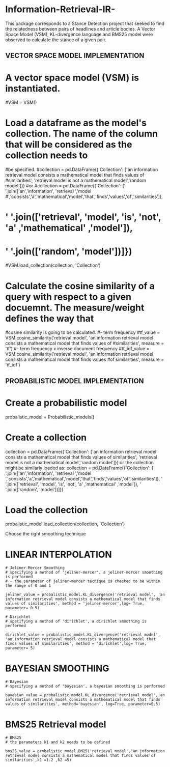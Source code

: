 # Information-Retrieval-IR-
This package corresponds to a Stance Detection project that seeked to find the relatedness between pairs of headlines and article bodies. A Vector Space Model (VSM), KL-divergence language and BMS25 model were observed to calculate the stance of a given pair. 

VECTOR SPACE MODEL IMPLEMENTATION
----------------------------------
# A vector space model (VSM) is instantiated.
#VSM = VSM()

# Load a dataframe as the model's collection. The name of the column that will be considered as the collection needs to 
#be specified.
#collection = pd.DataFrame({'Collection': ['an information retrieval model consists a mathematical model that finds values of #similarities',
                                              'retrieval model is not a mathematical model','random model']})
#or 
#collection = pd.DataFrame({'Collection': [' '.join(['an','information', 'retrieval ','model #','consists','a','mathematical','model','that','finds','values','of','similarities']),
#                               ' '.join(['retrieval', 'model', 'is', 'not', 'a' ,'mathematical' ,'model']),
#                               ' '.join(['random', 'model'])]})
#VSM.load_collection(collection, 'Collection')
                                             
# Calculate the cosine similarity of a query with respect to a given docuemnt. The measure/weight defines the way that 
#cosine similarity is going to be calculated.
#- term frequency
#tf_value = VSM.cosine_similarity('retrieval model', 'an information retrieval model consists a mathematical model that finds values of #similarities', measure = 'tf')
#- term frequency x inverse document frequency
#tf_idf_value = VSM.cosine_similarity('retrieval model', 'an information retrieval model consists a mathematical model that finds values #of similarities', measure = 'tf_idf')

PROBABILISTIC MODEL IMPLEMENTATION
----------------------------------
# Create a probabilistic model
probalistic_model = Probabilistic_models()

# Create a collection
collection = pd.DataFrame({'Collection': ['an information retrieval model consists a mathematical model that finds values of similarities',
                                              'retrieval model is not a mathematical model','random model']})
or the collection might be similarly loaded as:
collection = pd.DataFrame({'Collection': [' '.join(['an','information', 'retrieval ','model ','consists','a','mathematical','model','that','finds','values','of','similarities']),
                               ' '.join(['retrieval', 'model', 'is', 'not', 'a' ,'mathematical' ,'model']),
                               ' '.join(['random', 'model'])]})
# Load the collection
probalistic_model.load_collection(collection, 'Collection')

Choose the right smoothing technique
# LINEAR INTERPOLATION
    # Jeliner-Mercer Smoothing
    # specifying a method of 'jeliner-mercer', a jeliner-mercer smoothing is performed
    # - the parameter of jeliner-mercer tecnique is checked to be within the range of 0 and 1
    
    jeliner_value = probalistic_model.KL_divergence('retrieval model', 'an information retrieval model consists a mathematical model that finds values of similarities', method = 'jeliner-mercer',log= True, parameter= 0.5)
    
    # Dirichlet
    # specifying a method of 'dirichlet', a dirichlet smoothing is performed
    
    dirichlet_value = probalistic_model.KL_divergence('retrieval model', 'an information retrieval model consists a mathematical model that finds values of similarities', method = 'dirichlet',log= True, parameter= 5)
# BAYESIAN SMOOTHING
    # Bayesian
    # specifying a method of 'bayesian', a bayesian smoothing is performed

    bayesian_value = probalistic_model.KL_divergence('retrieval model','an information retrieval model consists a mathematical model that finds values of similarities', method='bayesian', log=True, parameter=0.5)

# BMS25 Retrieval model    
    # BMS25
    # the parameters k1 and k2 needs to be defined
    
    bms25_value = probalistic_model.BM25('retrieval model','an information retrieval model consists a mathematical model that finds values of similarities',k1 =1.2 ,k2 =5)
    
